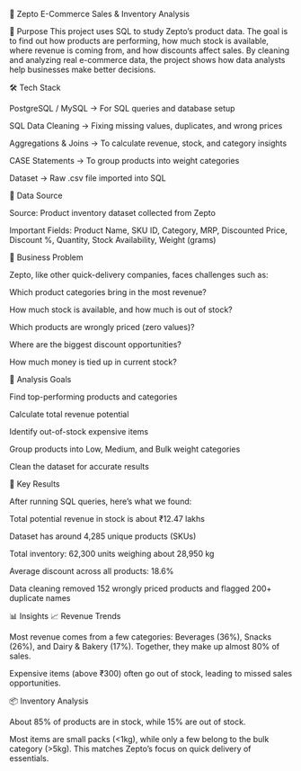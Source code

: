 🛒 Zepto E-Commerce Sales & Inventory Analysis

📌 Purpose
This project uses SQL to study Zepto’s product data. The goal is to find out how products are performing, how much stock is available, where revenue is coming from, and how discounts affect sales.
By cleaning and analyzing real e-commerce data, the project shows how data analysts help businesses make better decisions.

🛠️ Tech Stack

PostgreSQL / MySQL → For SQL queries and database setup

SQL Data Cleaning → Fixing missing values, duplicates, and wrong prices

Aggregations & Joins → To calculate revenue, stock, and category insights

CASE Statements → To group products into weight categories

Dataset → Raw .csv file imported into SQL

📂 Data Source

Source: Product inventory dataset collected from Zepto

Important Fields: Product Name, SKU ID, Category, MRP, Discounted Price, Discount %, Quantity, Stock Availability, Weight (grams)

💼 Business Problem

Zepto, like other quick-delivery companies, faces challenges such as:

Which product categories bring in the most revenue?

How much stock is available, and how much is out of stock?

Which products are wrongly priced (zero values)?

Where are the biggest discount opportunities?

How much money is tied up in current stock?

🎯 Analysis Goals

Find top-performing products and categories

Calculate total revenue potential

Identify out-of-stock expensive items

Group products into Low, Medium, and Bulk weight categories

Clean the dataset for accurate results

🔢 Key Results

After running SQL queries, here’s what we found:

Total potential revenue in stock is about ₹12.47 lakhs

Dataset has around 4,285 unique products (SKUs)

Total inventory: 62,300 units weighing about 28,950 kg

Average discount across all products: 18.6%

Data cleaning removed 152 wrongly priced products and flagged 200+ duplicate names

📊 Insights
📈 Revenue Trends

Most revenue comes from a few categories: Beverages (36%), Snacks (26%), and Dairy & Bakery (17%). Together, they make up almost 80% of sales.

Expensive items (above ₹300) often go out of stock, leading to missed sales opportunities.

📦 Inventory Analysis

About 85% of products are in stock, while 15% are out of stock.

Most items are small packs (<1kg), while only a few belong to the bulk category (>5kg). This matches Zepto’s focus on quick delivery of essentials.
